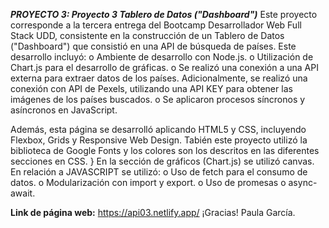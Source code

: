 ***PROYECTO 3: Proyecto 3 Tablero de Datos ("Dashboard")***
Este proyecto corresponde a la tercera entrega del Bootcamp Desarrollador Web Full Stack UDD, consistente en la construcción de un Tablero de Datos ("Dashboard") que consistió en una API de búsqueda de países. 
Este desarrollo incluyó:
o	Ambiente de desarrollo con Node.js.
o	Utilización de Chart.js para el desarrollo de gráficas.
o	Se realizó una conexión a una API externa para extraer datos de los países. Adicionalmente, se realizó una conexión con API de Pexels, utilizando una API KEY para obtener las imágenes de los países buscados. 
o	Se aplicaron procesos síncronos y asíncronos en JavaScript. 

Además, esta página se desarrolló aplicando HTML5 y CSS, incluyendo Flexbox, Grids y Responsive Web Design. 
Tabién este proyecto utilizó la biblioteca de Google Fonts y los colores son los descritos en las diferentes secciones en CSS. }
En la sección de gráficos (Chart.js) se utilizó canvas. 
En relación a JAVASCRIPT se utilizó:
o	Uso de fetch para el consumo de datos. 
o	Modularización con import y export. 
o	Uso de promesas o async-await.

**Link de página web:**
https://api03.netlify.app/
¡Gracias! Paula García.


